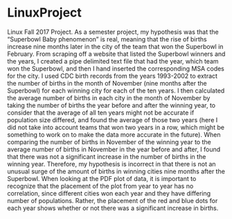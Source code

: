 # LinuxProject
Linux Fall 2017 Project.
As a semester project, my hypothesis was that the “Superbowl Baby phenomenon” is real, meaning that the rise of births increase nine months later in the city of the team that won the Superbowl in February.  From scraping off a website that listed the Superbowl winners and the years, I created a pipe delimited text file that had the year, which team won the Superbowl, and then I hand inserted the corresponding MSA codes for the city.  I used CDC birth records from the years 1993-2002 to extract the number of births in the month of November (nine months after the Superbowl) for each winning city for each of the ten years.  I then calculated the average number of births in each city in the month of November by taking the number of births the year before and after the winning year, to consider that the average of all ten years might not be accurate if population size differed, and found the average of those two years (here I did not take into account teams that won two years in a row, which might be something to work on to make the data more accurate in the future).  When comparing the number of births in November of the winning year to the average number of births in November in the year before and after, I found that there was not a significant increase in the number of births in the winning year.  Therefore, my hypothesis is incorrect in that there is not an unusual surge of the amount of births in winning cities nine months after the Superbowl.  When looking at the PDF plot of data, it is important to recognize that the placement of the plot from year to year has no correlation, since different cities won each year and they have differing number of populations.  Rather, the placement of the red and blue dots for each year shows whether or not there was a significant increase in births.
